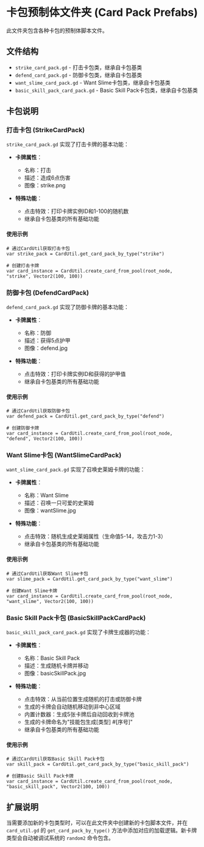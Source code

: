 # 卡包预制体文件夹 (Card Pack Prefabs)

此文件夹包含各种卡包的预制体脚本文件。

## 文件结构

- `strike_card_pack.gd` - 打击卡包类，继承自卡包基类
- `defend_card_pack.gd` - 防御卡包类，继承自卡包基类
- `want_slime_card_pack.gd` - Want Slime卡包类，继承自卡包基类
- `basic_skill_pack_card_pack.gd` - Basic Skill Pack卡包类，继承自卡包基类

## 卡包说明

### 打击卡包 (StrikeCardPack)

`strike_card_pack.gd` 实现了打击卡牌的基本功能：

- **卡牌属性**：
  - 名称：打击
  - 描述：造成6点伤害
  - 图像：strike.png

- **特殊功能**：
  - 点击特效：打印卡牌实例ID和1-100的随机数
  - 继承自卡包基类的所有基础功能

#### 使用示例

```gdscript
# 通过CardUtil获取打击卡包
var strike_pack = CardUtil.get_card_pack_by_type("strike")

# 创建打击卡牌
var card_instance = CardUtil.create_card_from_pool(root_node, "strike", Vector2(100, 100))
```

### 防御卡包 (DefendCardPack)

`defend_card_pack.gd` 实现了防御卡牌的基本功能：

- **卡牌属性**：
  - 名称：防御
  - 描述：获得5点护甲
  - 图像：defend.jpg

- **特殊功能**：
  - 点击特效：打印卡牌实例ID和获得的护甲值
  - 继承自卡包基类的所有基础功能

#### 使用示例

```gdscript
# 通过CardUtil获取防御卡包
var defend_pack = CardUtil.get_card_pack_by_type("defend")

# 创建防御卡牌
var card_instance = CardUtil.create_card_from_pool(root_node, "defend", Vector2(100, 100))
```

### Want Slime卡包 (WantSlimeCardPack)

`want_slime_card_pack.gd` 实现了召唤史莱姆卡牌的功能：

- **卡牌属性**：
  - 名称：Want Slime
  - 描述：召唤一只可爱的史莱姆
  - 图像：wantSlime.jpg

- **特殊功能**：
  - 点击特效：随机生成史莱姆属性（生命值5-14，攻击力1-3）
  - 继承自卡包基类的所有基础功能

#### 使用示例

```gdscript
# 通过CardUtil获取Want Slime卡包
var slime_pack = CardUtil.get_card_pack_by_type("want_slime")

# 创建Want Slime卡牌
var card_instance = CardUtil.create_card_from_pool(root_node, "want_slime", Vector2(100, 100))
```

### Basic Skill Pack卡包 (BasicSkillPackCardPack)

`basic_skill_pack_card_pack.gd` 实现了卡牌生成器的功能：

- **卡牌属性**：
  - 名称：Basic Skill Pack
  - 描述：生成随机卡牌并移动
  - 图像：basicSkillPack.jpg

- **特殊功能**：
  - 点击特效：从当前位置生成随机的打击或防御卡牌
  - 生成的卡牌会自动随机移动到非中心区域
  - 内置计数器：生成5张卡牌后自动回收到卡牌池
  - 生成的卡牌命名为"技能包生成[类型] #[序号]"
  - 继承自卡包基类的所有基础功能

#### 使用示例

```gdscript
# 通过CardUtil获取Basic Skill Pack卡包
var skill_pack = CardUtil.get_card_pack_by_type("basic_skill_pack")

# 创建Basic Skill Pack卡牌
var card_instance = CardUtil.create_card_from_pool(root_node, "basic_skill_pack", Vector2(100, 100))
```

## 扩展说明

当需要添加新的卡包类型时，可以在此文件夹中创建新的卡包脚本文件，并在 `card_util.gd` 的 `get_card_pack_by_type()` 方法中添加对应的加载逻辑。新卡牌类型会自动被调试系统的 `random2` 命令包含。